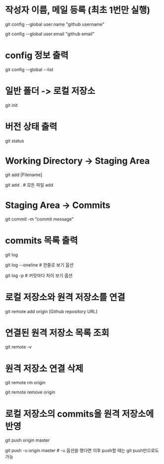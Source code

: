 # 작성자 이름, 메일 등록 (최초 1번만 실행)

git config --global user.name "github username"

git config --global user.email "github email"

# config 정보 출력

git config --global --list

# 일반 폴더 -> 로컬 저장소

git init

# 버전 상태 출력

git status

# Working Directory -> Staging Area

git add [Filename]

git add .  # 모든 파일 add

# Staging Area -> Commits

git commit -m "commit message"

# commits 목록 출력

git log

git log --oneline  # 한줄로 보기 옵션

git log -p  # 커밋마다 차이 보기 옵션

# 로컬 저장소와 원격 저장소를 연결

git remote add origin [Github repository URL]

# 연결된 원격 저장소 목록 조회
git remote -v

# 원격 저장소 연결 삭제
git remote rm origin

git remote remove origin

# 로컬 저장소의 commits을 원격 저장소에 반영

git push origin master

git push -u origin master  # -u 옵션을 했다면 이후 push할 때는 git push만으로도 가능